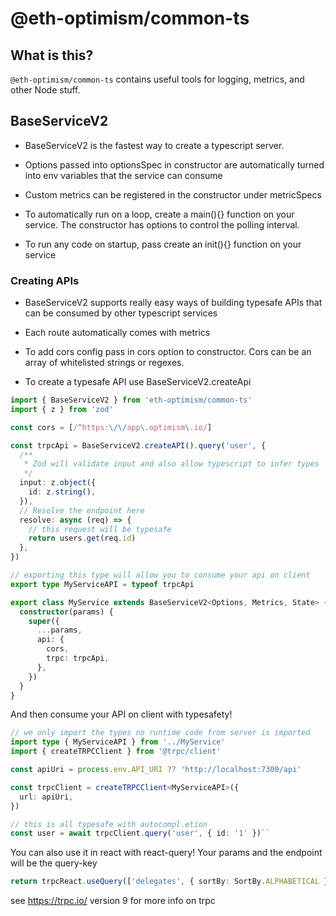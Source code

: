 # @eth-optimism/common-ts

## What is this?

`@eth-optimism/common-ts` contains useful tools for logging, metrics, and other Node stuff.

## BaseServiceV2

- BaseServiceV2 is the fastest way to create a typescript server.

- Options passed into optionsSpec in constructor are automatically turned into env variables that the service can consume

- Custom metrics can be registered in the constructor under metricSpecs

- To automatically run on a loop, create a main(){} function on your service. The constructor has options to control the polling interval.

- To run any code on startup, pass create an init(){} function on your service

### Creating APIs

- BaseServiceV2 supports really easy ways of building typesafe APIs that can be consumed by other typescript services

- Each route automatically comes with metrics

- To add cors config pass in cors option to constructor. Cors can be an array of whitelisted strings or regexes.

- To create a typesafe API use BaseServiceV2.createApi

```typescript
import { BaseServiceV2 } from 'eth-optimism/common-ts'
import { z } from 'zod'

const cors = [/^https:\/\/app\.optimism\.io/]

const trpcApi = BaseServiceV2.createAPI().query('user', {
  /**
   * Zod will validate input and also allow typescript to infer types
   */
  input: z.object({
    id: z.string(),
  }),
  // Resolve the endpoint here
  resolve: async (req) => {
    // this request will be typesafe
    return users.get(req.id)
  },
})

// exporting this type will allow you to consume your api on client
export type MyServiceAPI = typeof trpcApi

export class MyService extends BaseServiceV2<Options, Metrics, State> {
  constructor(params) {
    super({
      ...params,
      api: {
        cors,
        trpc: trpcApi,
      },
    })
  }
}
```

And then consume your API on client with typesafety!

```typescript
// we only import the types no runtime code from server is imported
import type { MyServiceAPI } from '../MyService'
import { createTRPCClient } from '@trpc/client'

const apiUri = process.env.API_URI ?? 'http://localhost:7300/api'

const trpcClient = createTRPCClient<MyServiceAPI>({
  url: apiUri,
})

// this is all typesafe with autocompl.etion
const user = await trpcClient.query('user', { id: '1' })``
```

You can also use it in react with react-query! Your params and the endpoint will be the query-key

```typescript
return trpcReact.useQuery(['delegates', { sortBy: SortBy.ALPHABETICAL }])
```

see https://trpc.io/ version 9 for more info on trpc
